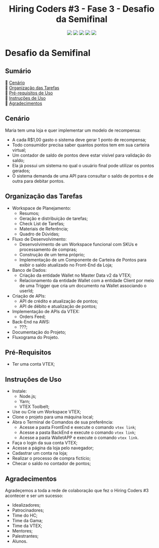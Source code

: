 <h1 align="center">Hiring Coders #3 - Fase 3 - Desafio da Semifinal</h1>
<p align="center">
  <img src="https://img.shields.io/badge/"/>
  <img src="https://img.shields.io/badge/"/>
  <img src="https://img.shields.io/badge/"/>
  <img src="https://img.shields.io/badge/"/>
  <img src="https://img.shields.io/badge/"/>
</p>

# Desafio da Semifinal
## Sumário
:small_blue_diamond: [Cenário](#Cenário)<br>
:small_blue_diamond: [Organização das Tarefas](#Organização-das-Tarefas)<br>
:small_blue_diamond: [Pré-requisitos de Uso](#Pré-requisitos-de-Uso)<br>
:small_blue_diamond: [Instruções de Uso](#Instruções-de-Uso)<br>
:small_blue_diamond: [Agradecimentos](#Agradecimentos)<br>

## Cenário
Maria tem uma loja e quer implementar um modelo de recompensa:
* A cada R$1,00 gasto o sistema deve gerar 1 ponto de recompensa;
* Todo consumidor precisa saber quantos pontos tem em sua carteira virtual;
* Um contador de saldo de pontos deve estar visível para validação do saldo;    
* Ela já possui um sistema no qual o usuário final pode utilizar os pontos gerados;
* O sistema demanda de uma API para consultar o saldo de pontos e de outra para debitar pontos.   
## Organização das Tarefas
- Workspace de Planejamento:
    - Resumos;    
    - Geração e distribuição de tarefas;
    - Check List de Tarefas;
    - Materiais de Referência;
    - Quadro de Dúvidas;
- Fluxo de Desenvolvimento:
    - Desenvolvimento de um Workspace funcional com SKUs e processamento de compras;
    - Construção de um tema próprio;
    - Implementação de um Componente de Carteira de Pontos para exibir o saldo atualizado no Front-End da Loja;
- Banco de Dados:
    - Criação da entidade Wallet no Master Data v2 da VTEX;
    - Relacionamento da entidade Wallet com a entidade Client por meio de uma Trigger que cria um documento na Wallet associando o userId;
- Criação de APIs:
    - API de crédito e atualização de pontos;
    - API de débito e atualização de pontos;
- Implementação de APIs da VTEX:
    - Orders Feed;
- Back-End na AWS:
    - ???;
- Documentação do Projeto;
- Fluxograma do Projeto.

## Pré-Requisitos
- Ter uma conta VTEX;

## Instruções de Uso
- Instale:
    - Node.js;
    - Yarn;
    - VTEX Toolbelt;
- Use ou Crie um Workspace VTEX;
- Clone o projeto para uma máquina local;
- Abra o Terminal de Comandos de sua preferência:
  - Acesse a pasta FrontEnd e execute o comando `vtex link`;
  - Acesse a pasta BackEnd e execute o comando `vtex link`;
  - Acesse a pasta WalletAPP e execute o comando `vtex link`.
- Faça o login da sua conta VTEX;
- Acesse a página da loja pelo navegador;
- Cadastrar um conta na loja;
- Realizar o processo de compra fictício;
- Checar o saldo no contador de pontos;

## Agradecimentos
Agradeçemos a toda a rede de colaboração que fez o Hiring Coders #3 acontecer e ser um sucesso:     
- Idealizadores;
- Patrocinadores;
- Time do HC;
- Time da Gama;
- Time da VTEX;    
- Mentores;
- Palestrantes;    
- Alunos.
